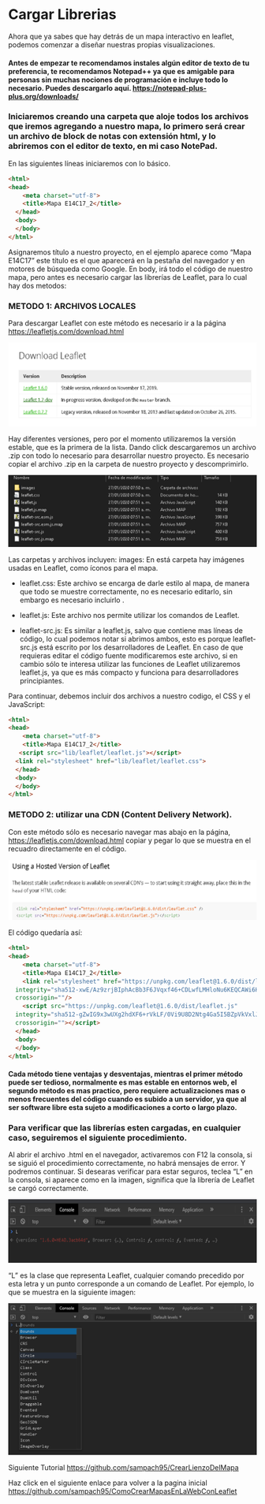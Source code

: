 # Cargar Librerias
Ahora que ya sabes que hay detrás de un mapa interactivo en leaflet, podemos comenzar a diseñar nuestras propias visualizaciones.

#### Antes de empezar te recomendamos instales algún editor de texto de tu preferencia, te recomendamos Notepad++ ya que es amigable para personas sin muchas nociones de programación e incluye todo lo necesario. Puedes descargarlo aquí. https://notepad-plus-plus.org/downloads/ 

### Iniciaremos creando una carpeta que aloje todos los archivos que iremos agregando a nuestro mapa, lo primero será crear un archivo de block de notas con extensión html, y lo abriremos con el editor de texto, en mi caso NotePad.

En las siguientes líneas iniciaremos con lo básico.

``` html
<html>
<head>
	<meta charset="utf-8">
	<title>Mapa E14C17_2</title>
  </head>
  <body>
  </body>
</html>
```
Asignaremos título a nuestro proyecto, en el ejemplo aparece como “Mapa E14C17” este título es el que aparecerá en la pestaña del navegador y en motores de búsqueda como Google.
En body, irá todo el código de nuestro mapa, pero antes es necesario cargar las librerías de Leaflet, para lo cual hay dos metodos:

### METODO 1: ARCHIVOS LOCALES

Para descargar Leaflet con este método es necesario ir a la página https://leafletjs.com/download.html


![screenshot](https://raw.githubusercontent.com/sampach95/CargarLibrerias/master/img/Imagen1.png )

Hay diferentes versiones, pero por el momento utilizaremos la versión estable, que es la primera de la lista. Dando click descargaremos un archivo .zip con todo lo necesario para desarrollar nuestro proyecto. 
Es necesario copiar el archivo .zip en la carpeta de nuestro proyecto y descomprimirlo.

![screenshot](https://raw.githubusercontent.com/sampach95/CargarLibrerias/master/img/Imagen2.png )

Las carpetas y archivos incluyen:
images: En está carpeta hay imágenes usadas en Leaflet, como íconos para el mapa.

- leaflet.css: Este archivo se encarga de darle estilo al mapa, de manera que todo se muestre correctamente, no es necesario editarlo, sin embargo es necesario incluirlo .

- leaflet.js: Este archivo nos permite utilizar los comandos de Leaflet.

- leaflet-src.js: Es similar a leaflet.js, salvo que contiene mas líneas de código, lo cual podemos notar si abrimos ambos, esto es porque leaflet-src.js está escrito por los desarrolladores de Leaflet. En caso de que requieras editar el código fuente modificaremos este archivo, si en cambio sólo te interesa utilizar las funciones de Leaflet utilizaremos leaflet.js, ya que es más compacto y funciona para desarrolladores principiantes.

Para continuar, debemos incluir dos archivos a nuestro codigo, el CSS y el JavaScript: 

``` html
<html>
<head>
	<meta charset="utf-8">
	<title>Mapa E14C17_2</title>
   <script src="lib/leaflet/leaflet.js"></script>
  <link rel="stylesheet" href="lib/leaflet/leaflet.css">
  </head>
  <body>
  </body>
</html>
```

### METODO 2: utilizar una CDN (Content Delivery Network). 

Con este método sólo es necesario navegar mas abajo en la página, https://leafletjs.com/download.html copiar y pegar lo que se muestra en el recuadro directamente en el código. 

![screenshot](https://raw.githubusercontent.com/sampach95/CargarLibrerias/master/img/Imagen5.png )

El código quedaría así:

``` html
<html>
<head>
	<meta charset="utf-8">
	<title>Mapa E14C17_2</title>
	<link rel="stylesheet" href="https://unpkg.com/leaflet@1.6.0/dist/leaflet.css"
  integrity="sha512-xwE/Az9zrjBIphAcBb3F6JVqxf46+CDLwfLMHloNu6KEQCAWi6HcDUbeOfBIptF7tcCzusKFjFw2yuvEpDL9wQ=="
  crossorigin=""/>
	<script src="https://unpkg.com/leaflet@1.6.0/dist/leaflet.js"
  integrity="sha512-gZwIG9x3wUXg2hdXF6+rVkLF/0Vi9U8D2Ntg4Ga5I5BZpVkVxlJWbSQtXPSiUTtC0TjtGOmxa1AJPuV0CPthew=="
  crossorigin=""></script>
  </head>
  <body>
  </body>
</html>
```
#### Cada método tiene ventajas y desventajas, mientras el primer método puede ser tedioso, normalmente es mas estable en entornos  web, el segundo método es mas practico, pero requiere actualizaciones mas o menos frecuentes del código cuando es subido a un servidor, ya que al ser software libre esta sujeto a modificaciones a corto o largo plazo. 

### Para verificar que las librerías esten cargadas, en cualquier caso, seguiremos el siguiente procedimiento. 
Al abrir el archivo .html en el navegador, activaremos con F12 la consola, si se siguió el procedimiento correctamente, no habrá mensajes de error. Y podremos continuar.
Si desearas verificar para estar seguros, teclea “L” en la consola, si aparece como en la imagen, significa que la librería de Leaflet se cargó correctamente. 

![screenshot](https://raw.githubusercontent.com/sampach95/CargarLibrerias/master/img/Imagen3.png )

“L” es la clase que representa Leaflet, cualquier comando precedido por esta letra y un punto corresponde a un comando de Leaflet. Por ejemplo, lo que se muestra en la siguiente imagen:

![screenshot](https://raw.githubusercontent.com/sampach95/CargarLibrerias/master/img/Imagen4.png )



Siguiente Tutorial https://github.com/sampach95/CrearLienzoDelMapa

Haz click en el siguiente enlace para volver a la pagina inicial https://github.com/sampach95/ComoCrearMapasEnLaWebConLeaflet
